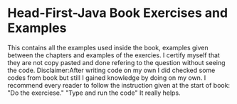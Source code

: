 # Head-First-Java Book Exercises and Examples
This contains all the examples used inside the book, examples given between the chapters and examples of the exercies.
I certify myself that they are not copy pasted and done refering to the question without seeing the code.
Disclaimer:After writing code on my own I did checked some codes from book but still I gained knowledge by doing on my own.
I recommend every reader to follow the instruction given at the start of book:
"Do the exerciese." "Type and run the code"
It really helps.
